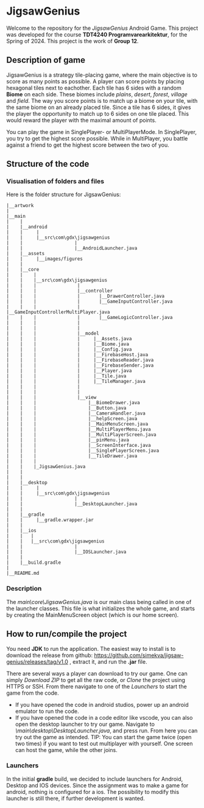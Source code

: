 # JigsawGenius

Welcome to the repository for the *JigsawGenius* Android Game. This project was developed for the course **TDT4240 Programvarearkitektur**, for the Spring of 2024. This project is the work of **Group 12**.

## Description of game

JigsawGenius is a strategy tile-placing game, where the main objective is to score as many points as possible. A player can score points by placing hexagonal tiles next to eachother. Each tile has 6 sides with a random **Biome** on each side. These biomes include *plains*, *desert*, *forest*, *village* and *field*. The way you score points is to match up a biome on your tile, with the same biome on an already placed tile. Since a tile has 6 sides, it gives the player the opportunity to match up to 6 sides on one tile placed. This would reward the player with the maximal amount of points. 

You can play the game in SinglePlayer- or MultiPlayerMode. In SinglePlayer, you try to get the highest score possible. While in MultiPlayer, you battle against a friend to get the highest score between the two of you.



## Structure of the code



### Visualisation of folders and files

Here is the folder structure for JigsawGenius:

```
|__artwork
|
|__main
|    |
|    |__android
|    |     |
|    |     |__src\com\gdx\jigsawgenius
|    |                   |
|    |                   |__AndroidLauncher.java
|    |__assets
|    |     |__images/figures
|    |
|    |__core
|    |    |
|    |    |__src\com\gdx\jigsawgenius
|    |    |               |
|    |    |               |__controller
|    |    |               |       |__DrawerController.java
|    |    |               |       |__GameInputController.java
|    |    |               |       |__GameInputControllerMultiPlayer.java
|    |    |               |       |__GameLogicController.java
|    |    |               |
|    |    |               |
|    |    |               |__model
|    |    |               |     |__Assets.java
|    |    |               |     |__Biome.java
|    |    |               |     |__Config.java
|    |    |               |     |__FirebaseHost.java
|    |    |               |     |__FirebaseReader.java
|    |    |               |     |__FirebaseSender.java
|    |    |               |     |__Player.java
|    |    |               |     |__Tile.java
|    |    |               |     |__TileManager.java
|    |    |               |       
|    |    |               |       
|    |    |               |__view
|    |    |                   |__BiomeDrawer.java
|    |    |                   |__Button.java
|    |    |                   |__CameraHandler.java
|    |    |                   |__helpScreen.java
|    |    |                   |__MainMenuScreen.java
|    |    |                   |__MultiPlayerMenu.java
|    |    |                   |__MultiPlayerScreen.java
|    |    |                   |__pinMenu.java
|    |    |                   |__ScreenInterface.java
|    |    |                   |__SinglePlayerScreen.java
|    |    |                   |__TileDrawer.java
|    |    |
|    |    |_JigsawGenius.java
|    |    
|    |
|    |__desktop
|    |     |
|    |     |__src\com\gdx\jigsawgenius
|    |                   |
|    |                   |__DesktopLauncher.java
|    |
|    |__gradle
|    |     |__gradle.wrapper.jar
|    |
|    |__ios
|    |   |
|    |   |__src\com\gdx\jigsawgenius
|    |                   |
|    |                   |__IOSLauncher.java
|    |
|    |__build.gradle
|
|__README.md
```

### Description

The *main\core\JigsawGenius.java* is our main class being called in one of the launcher classes. This file is what initializes the whole game, and starts by creating the MainMenuScreen object (which is our home screen).


## How to run/compile the project

You need **JDK** to run the application. The easiest way to install is to download the release from github: https://github.com/simekva/jigsaw-genius/releases/tag/v1.0 , extract it, and run the **.jar** file.

There are several ways a player can download to try our game. One can simply *Download ZIP* to get all the raw code, or *Clone* the project using HTTPS or SSH. From there navigate to one of the *Launchers* to start the game from the code. 

- If you have opened the code in android studios, power up an android emulator to run the code. 
- If you have opened the code in a code editor like vscode, you can also open the desktop launcher to try our game. Navigate to *\main\desktop\DesktopLauncher.java*, and press run. From here you can try out the game as intended. TIP: You can start the game twice (open two times) if you want to test out multiplayer with yourself. One screen can host the game, while the other joins. 


### Launchers
In the initial **gradle** build, we decided to include launchers for Android, Desktop and IOS devices. Since the assignment was to make a game for android, nothing is configured for a ios. The possibility to modify this launcher is still there, if further development is wanted. 

